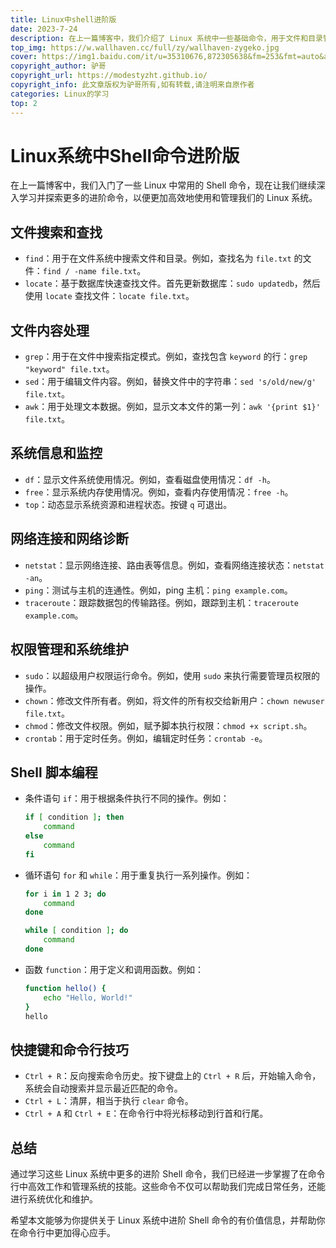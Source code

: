 ```yaml
---
title: Linux中shell进阶版
date: 2023-7-24
description: 在上一篇博客中，我们介绍了 Linux 系统中一些基础命令，用于文件和目录管理、文件查看和编辑、网络操作等。在本篇博客中，我们将进一步学习 Linux 系统上更多的基础命令，以便更高效地使用和管理我们的系统。
top_img: https://w.wallhaven.cc/full/zy/wallhaven-zygeko.jpg
cover: https://img1.baidu.com/it/u=35310676,872305638&fm=253&fmt=auto&app=138&f=JPEG?w=500&h=313
copyright_author: 驴哥
copyright_url: https://modestyzht.github.io/
copyright_info: 此文章版权为驴哥所有,如有转载,请注明来自原作者
categories: Linux的学习
top: 2
---
```


# Linux系统中Shell命令进阶版

在上一篇博客中，我们入门了一些 Linux 中常用的 Shell 命令，现在让我们继续深入学习并探索更多的进阶命令，以便更加高效地使用和管理我们的 Linux 系统。

## 文件搜索和查找

- `find`：用于在文件系统中搜索文件和目录。例如，查找名为 `file.txt` 的文件：`find / -name file.txt`。
- `locate`：基于数据库快速查找文件。首先更新数据库：`sudo updatedb`，然后使用 `locate` 查找文件：`locate file.txt`。

## 文件内容处理

- `grep`：用于在文件中搜索指定模式。例如，查找包含 `keyword` 的行：`grep "keyword" file.txt`。
- `sed`：用于编辑文件内容。例如，替换文件中的字符串：`sed 's/old/new/g' file.txt`。
- `awk`：用于处理文本数据。例如，显示文本文件的第一列：`awk '{print $1}' file.txt`。

## 系统信息和监控

- `df`：显示文件系统使用情况。例如，查看磁盘使用情况：`df -h`。
- `free`：显示系统内存使用情况。例如，查看内存使用情况：`free -h`。
- `top`：动态显示系统资源和进程状态。按键 `q` 可退出。

## 网络连接和网络诊断

- `netstat`：显示网络连接、路由表等信息。例如，查看网络连接状态：`netstat -an`。
- `ping`：测试与主机的连通性。例如，ping 主机：`ping example.com`。
- `traceroute`：跟踪数据包的传输路径。例如，跟踪到主机：`traceroute example.com`。

## 权限管理和系统维护

- `sudo`：以超级用户权限运行命令。例如，使用 `sudo` 来执行需要管理员权限的操作。
- `chown`：修改文件所有者。例如，将文件的所有权交给新用户：`chown newuser file.txt`。
- `chmod`：修改文件权限。例如，赋予脚本执行权限：`chmod +x script.sh`。
- `crontab`：用于定时任务。例如，编辑定时任务：`crontab -e`。

## Shell 脚本编程

- 条件语句 `if`：用于根据条件执行不同的操作。例如：
  ```bash
  if [ condition ]; then
      command
  else
      command
  fi
  ```
- 循环语句 `for` 和 `while`：用于重复执行一系列操作。例如：
  ```bash
  for i in 1 2 3; do
      command
  done

  while [ condition ]; do
      command
  done
  ```
- 函数 `function`：用于定义和调用函数。例如：
  ```bash
  function hello() {
      echo "Hello, World!"
  }
  hello
  ```

## 快捷键和命令行技巧

- `Ctrl + R`：反向搜索命令历史。按下键盘上的 `Ctrl + R` 后，开始输入命令，系统会自动搜索并显示最近匹配的命令。
- `Ctrl + L`：清屏，相当于执行 `clear` 命令。
- `Ctrl + A` 和 `Ctrl + E`：在命令行中将光标移动到行首和行尾。

## 总结

通过学习这些 Linux 系统中更多的进阶 Shell 命令，我们已经进一步掌握了在命令行中高效工作和管理系统的技能。这些命令不仅可以帮助我们完成日常任务，还能进行系统优化和维护。

希望本文能够为你提供关于 Linux 系统中进阶 Shell 命令的有价值信息，并帮助你在命令行中更加得心应手。

